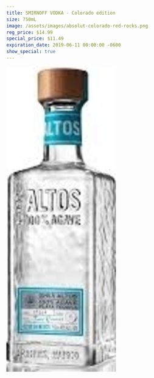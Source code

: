 ```yaml
---
title: SMIRNOFF VODKA - Colorado edition
size: 750mL
image: /assets/images/absolut-colorado-red-rocks.png
reg_price: $14.99
special_price: $11.49
expiration_date: 2019-06-11 00:00:00 -0600
show_special: true
---
```


![](/assets/images/versions/olmeca-2-1---x----288-800x---.jpg)